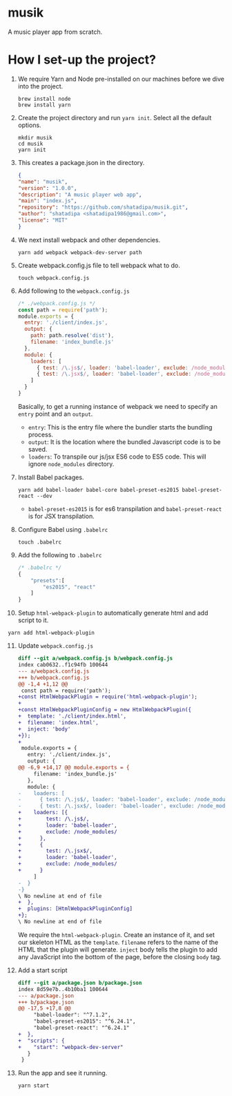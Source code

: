 # musik
A music player app from scratch.

# How I set-up the project?
1. We require Yarn and Node pre-installed on our machines before we dive into the project.

    ```shell
    brew install node
    brew install yarn
    ```

2. Create the project directory and run `yarn init`. Select all the default options.

    ```shell
    mkdir musik
    cd musik
    yarn init
    ```

3. This creates a package.json in the directory.

    ```json
    {
    "name": "musik",
    "version": "1.0.0",
    "description": "A music player web app",
    "main": "index.js",
    "repository": "https://github.com/shatadipa/musik.git",
    "author": "shatadipa <shatadipa1986@gmail.com>",
    "license": "MIT"
    }
    ```

4. We next install webpack and other dependencies.

    ```shell
    yarn add webpack webpack-dev-server path
    ```

5. Create webpack.config.js file to tell webpack what to do.

   ```shell
   touch webpack.config.js
   ```


6. Add following to the `webpack.config.js`

   ```javascript
   /* ./webpack.config.js */
   const path = require('path');
   module.exports = {
     entry: './client/index.js',
     output: {
       path: path.resolve('dist'),
       filename: 'index_bundle.js'
     },
     module: {
       loaders: [
         { test: /\.js$/, loader: 'babel-loader', exclude: /node_modules/ },
         { test: /\.jsx$/, loader: 'babel-loader', exclude: /node_modules/ }
       ]
     }
   }
   ```

   Basically, to get a running instance of webpack we need to specify an `entry` point and an `output`.

   - `entry`: This is the entry file where the bundler starts the bundling process.
   - `output`: It is the location where the bundled Javascript code is to be saved.
   - `loaders`: To transpile our js/jsx ES6 code to ES5 code. This will ignore `node_modules` directory.

7. Install Babel packages.

   ```shell
   yarn add babel-loader babel-core babel-preset-es2015 babel-preset-react --dev
   ```

   - `babel-preset-es2015` is for es6 transpilation and `babel-preset-react` is for JSX transpilation. 

8. Configure Babel using `.babelrc`

   ```Shell
   touch .babelrc
   ```

9. Add the following to `.babelrc`

   ```javascript
   /* .babelrc */  
   {
       "presets":[
           "es2015", "react"
       ]
   }
   ```

10. Setup `html-webpack-plugin` to automatically generate html and add script to it.

   ```shell
   yarn add html-webpack-plugin
   ```

11. Update `webpack.config.js`

    ```diff
    diff --git a/webpack.config.js b/webpack.config.js
    index cab0632..f1c94fb 100644
    --- a/webpack.config.js
    +++ b/webpack.config.js
    @@ -1,4 +1,12 @@
     const path = require('path');
    +const HtmlWebpackPlugin = require('html-webpack-plugin');
    +
    +const HtmlWebpackPluginConfig = new HtmlWebpackPlugin({
    +  template: './client/index.html',
    +  filename: 'index.html',
    +  inject: 'body'
    +});
    +
     module.exports = {
       entry: './client/index.js',
       output: {
    @@ -6,9 +14,17 @@ module.exports = {
         filename: 'index_bundle.js'
       },
       module: {
    -    loaders: [
    -      { test: /\.js$/, loader: 'babel-loader', exclude: /node_modules/ },
    -      { test: /\.jsx$/, loader: 'babel-loader', exclude: /node_modules/ }
    +    loaders: [{
    +        test: /\.js$/,
    +        loader: 'babel-loader',
    +        exclude: /node_modules/
    +      },
    +      {
    +        test: /\.jsx$/,
    +        loader: 'babel-loader',
    +        exclude: /node_modules/
    +      }
         ]
    -  }
    -}
    \ No newline at end of file
    +  },
    +  plugins: [HtmlWebpackPluginConfig]
    +};
    \ No newline at end of file

    ```

    We require the `html-webpack-plugin`. Create an instance of it, and set our skeleton HTML as the `template`. `filename` refers to the name of the HTML that the plugin will generate. `inject` body tells the plugin to add any JavaScript into the bottom of the page, before the closing `body` tag.

12. Add a start script

    ```diff
    diff --git a/package.json b/package.json
    index 8d59e7b..4b10ba1 100644
    --- a/package.json
    +++ b/package.json
    @@ -17,5 +17,8 @@
         "babel-loader": "^7.1.2",
         "babel-preset-es2015": "^6.24.1",
         "babel-preset-react": "^6.24.1"
    +  },
    +  "scripts": {
    +    "start": "webpack-dev-server"
       }
     }
    ```

13. Run the app and see it running.

    ```shell
    yarn start
    ```

    ​
